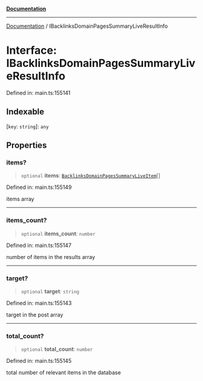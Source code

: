 [**Documentation**](../README.md)

***

[Documentation](../README.md) / IBacklinksDomainPagesSummaryLiveResultInfo

# Interface: IBacklinksDomainPagesSummaryLiveResultInfo

Defined in: main.ts:155141

## Indexable

\[`key`: `string`\]: `any`

## Properties

### items?

> `optional` **items**: [`BacklinksDomainPagesSummaryLiveItem`](../classes/BacklinksDomainPagesSummaryLiveItem.md)[]

Defined in: main.ts:155149

items array

***

### items\_count?

> `optional` **items\_count**: `number`

Defined in: main.ts:155147

number of items in the results array

***

### target?

> `optional` **target**: `string`

Defined in: main.ts:155143

target in the post array

***

### total\_count?

> `optional` **total\_count**: `number`

Defined in: main.ts:155145

total number of relevant items in the database
